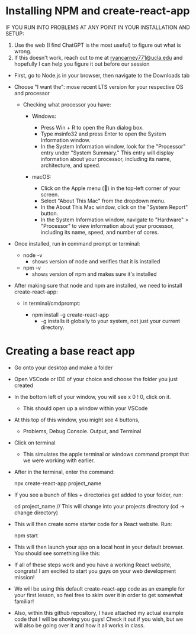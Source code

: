 # Installing NPM and create-react-app

IF YOU RUN INTO PROBLEMS AT ANY POINT IN YOUR INSTALLATION AND SETUP:

1. Use the web (I find ChatGPT is the most useful) to figure out what is wrong.
2. If this doesn't work, reach out to me at ryancarney771@ucla.edu and hopefully I can help you figure it out before our session


- First, go to Node.js in your browser, then navigate to the Downloads tab
- Choose "I want the": mose recent LTS version for your respective OS and processor

  - Checking what processor you have:
  
    - Windows:
      - Press Win + R to open the Run dialog box.
      - Type msinfo32 and press Enter to open the System Information window.
      - In the System Information window, look for the "Processor" entry under "System Summary." This entry will display information about your processor, including its name, architecture, and speed.

    - macOS:
      - Click on the Apple menu () in the top-left corner of your screen.
      - Select "About This Mac" from the dropdown menu.
      - In the About This Mac window, click on the "System Report" button.
      - In the System Information window, navigate to "Hardware" > "Processor" to view information about your processor, including its name, speed, and number of cores.

- Once installed, run in command prompt or terminal:

  - node -v
    - shows version of node and verifies that it is installed
  - npm -v
    - shows version of npm and makes sure it's installed

- After making sure that node and npm are installed, we need to install create-react-app:

  - in terminal/cmdprompt:

    - npm install -g create-react-app
      - -g installs it globally to your system, not just your current directory.

# Creating a base react app

- Go onto your desktop and make a folder
- Open VSCode or IDE of your choice and choose the folder you just created
- In the bottom left of your window, you will see x 0 ! 0, click on it.
  - This should open up a window within your VSCode
- At this top of this window, you might see 4 buttons,
  - Problems, Debug Console. Output, and Terminal
- Click on terminal
  - This simulates the apple terminal or windows command prompt that we were working with earlier.
- After in the terminal, enter the command:

  npx create-react-app project_name

- If you see a bunch of files + directories get added to your folder, run:

  cd project_name   // This will change into your projects directory (cd -> change directory)
     		    
- This will then create some starter code for a React website. Run:

  npm start

- This will then launch your app on a local host in your default browser. You should see something like this:



- If all of these steps work and you have a working React website, congrats! I am excited to start you guys on your web development mission!
- We will be using this default create-react-app code as an example for your first lesson, so feel free to skim over it in order to get somewhat familiar!
- Also, within this github repository, I have attached my actual example code that I will be showing you guys! Check it out if you wish, but we will also be going over it and how it all works in class.
